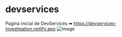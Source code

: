 # devservices
Pagina inicial de DevServices
➡ https://devservices-investigation.netlify.app
![image](https://github.com/IvanHernandezMuro/devservices/assets/93084656/052e3174-c935-4e4e-a74e-8af22b5f3771)

